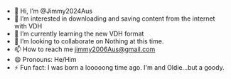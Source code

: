 - 👋 Hi, I’m @Jimmy2024Aus
- 👀 I’m interested in downloading and saving content from the internet with VDH
- 🌱 I’m currently learning the new VDH format
- 💞️ I’m looking to collaborate on Nothing at this time.
- 📫 How to reach me jimmy2006Aus@gmail.com
- 😄 Pronouns: He/Him
- ⚡ Fun fact: I was born a looooong time ago. I'm and Oldie...but a goody.

<!---
Jimmy2024Aus/Jimmy2024Aus is a ✨ special ✨ repository because its `README.md` (this file) appears on your GitHub profile.
You can click the Preview link to take a look at your changes.
--->
